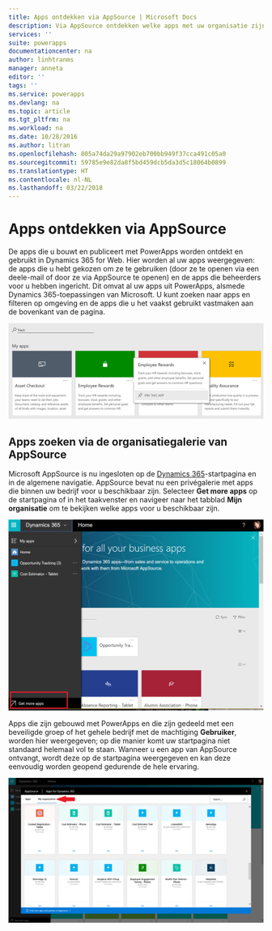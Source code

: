 ```yaml
---
title: Apps ontdekken via AppSource | Microsoft Docs
description: Via AppSource ontdekken welke apps met uw organisatie zijn gedeeld
services: ''
suite: powerapps
documentationcenter: na
author: linhtranms
manager: anneta
editor: ''
tags: ''
ms.service: powerapps
ms.devlang: na
ms.topic: article
ms.tgt_pltfrm: na
ms.workload: na
ms.date: 10/28/2016
ms.author: litran
ms.openlocfilehash: 805a74da29a97902eb700bb949f37cca491c05a0
ms.sourcegitcommit: 59785e9e82da8f5bd459dcb5da3d5c18064b0899
ms.translationtype: HT
ms.contentlocale: nl-NL
ms.lasthandoff: 03/22/2018
---
```

# <a name="discover-apps-via-appsource"></a>Apps ontdekken via AppSource
De apps die u bouwt en publiceert met PowerApps worden ontdekt en gebruikt in Dynamics 365 for Web. Hier worden al uw apps weergegeven: de apps die u hebt gekozen om ze te gebruiken (door ze te openen via een deele-mail of door ze via AppSource te openen) en de apps die beheerders voor u hebben ingericht. Dit omvat al uw apps uit PowerApps, alsmede Dynamics 365-toepassingen van Microsoft. U kunt zoeken naar apps en filteren op omgeving en de apps die u het vaakst gebruikt vastmaken aan de bovenkant van de pagina.

  ![Apps in Dynamics 365](./media/app-source/apps-dynamics365.png)

## <a name="find-apps-via-the-appsource-organization-gallery"></a>Apps zoeken via de organisatiegalerie van AppSource
Microsoft AppSource is nu ingesloten op de [Dynamics 365](http://home.dynamics.com)-startpagina en in de algemene navigatie. AppSource bevat nu een privégalerie met apps die binnen uw bedrijf voor u beschikbaar zijn. Selecteer **Get more apps** op de startpagina of in het taakvenster en navigeer naar het tabblad **Mijn organisatie** om te bekijken welke apps voor u beschikbaar zijn.

![Apps in Dynamics 365](./media/app-source/getmoreapps.png)

Apps die zijn gebouwd met PowerApps en die zijn gedeeld met een beveiligde groep of het gehele bedrijf met de machtiging **Gebruiker**, worden hier weergegeven; op die manier komt uw startpagina niet standaard helemaal vol te staan. Wanneer u een app van AppSource ontvangt, wordt deze op de startpagina weergegeven en kan deze eenvoudig worden geopend gedurende de hele ervaring.

  ![Apps in Dynamics 365](./media/app-source/appsource.png)

